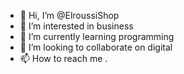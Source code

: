 - 👋 Hi, I’m @ElroussiShop
- 👀 I’m interested in business
- 🌱 I’m currently learning programming
- 💞️ I’m looking to collaborate on digital
- 📫 How to reach me .

<!---
ElroussiShop/ElroussiShop is a ✨ special ✨ repository because its `README.md` (this file) appears on your GitHub profile.
You can click the Preview link to take a look at your changes.
--->
